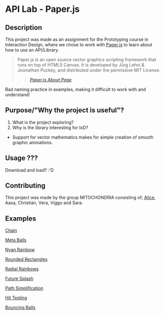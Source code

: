 # API Lab - Paper.js

## Description

This project was made as an assignment for the Prototyping course in Interaction Design, where we chose to work with [Paper.js](http://paperjs.org/) to learn about how to use an API/Library.

> Paper.js is an open source vector graphics scripting framework that runs on top of HTML5 Canvas. It is developed by Jürg Lehni & Joonathan Puckey, and distributed under the permissive MIT License. 
>> <cite><a href="http://paperjs.org/about/"> Paper.js About Page</a></cite>

Bad naming practice in examples, making it difficult to work with and understand! 

## Purpose/"Why the project is useful"?

1. What is the project exploring?
2. Why is the library interesting for IxD?

* Support for vector mathematics makes for simple creation of smooth graphic animations.

## Usage ???

Download and load? :'D

## Contributing

This project was made by the group MITOCHONDRIA consisting of; [Alice](https://github.com/aliceblomberg), Aasa, Christian, Vera, Viggo and Sara.

## Examples

[Chain](http://paperjs.org/examples/chain/)

[Meta Balls](http://paperjs.org/examples/meta-balls)

[Nyan Rainbow](http://paperjs.org/examples/nyan-rainbow)

[Rounded Rectangles](http://paperjs.org/examples/rounded-rectangles)

[Radial Rainbows](http://paperjs.org/examples/radial-rainbows)

[Future Splash](http://paperjs.org/examples/future-splash)

[Path Simplification](http://paperjs.org/examples/path-simplification)

[Hit Testing](http://paperjs.org/examples/hit-testing)

[Bouncing Balls](http://paperjs.org/exanples/bouncing-balls)
